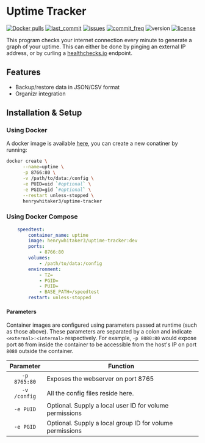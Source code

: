 # Uptime Tracker

[![Docker pulls](https://img.shields.io/docker/pulls/henrywhitaker3/uptime-tracker?style=flat-square)](https://hub.docker.com/r/henrywhitaker3/uptime-tracker) [![last_commit](https://img.shields.io/github/last-commit/henrywhitaker3/uptime-tracker?style=flat-square)](https://github.com/henrywhitaker3/uptime-tracker/commits) [![issues](https://img.shields.io/github/issues/henrywhitaker3/uptime-tracker?style=flat-square)](https://github.com/henrywhitaker3/uptime-tracker/issues) [![commit_freq](https://img.shields.io/github/commit-activity/m/henrywhitaker3/uptime-tracker?style=flat-square)](https://github.com/henrywhitaker3/uptime-tracker/commits) ![version](https://img.shields.io/badge/version-v1.0.1-success?style=flat-square) [![license](https://img.shields.io/github/license/henrywhitaker3/uptime-tracker?style=flat-square)](https://github.com/henrywhitaker3/uptime-tracker/blob/master/LICENSE)

This program checks your internet connection every minute to generate a graph of your uptime. This can either be done by pinging an external IP address, or by curling a [healthchecks.io](https://healthchecks.io/) endpoint.

## Features

- Backup/restore data in JSON/CSV format
- Organizr integration

## Installation & Setup

### Using Docker

A docker image is available [here](https://hub.docker.com/r/henrywhitaker3/uptime-tracker), you can create a new conatiner by running:

```bash
docker create \
      --name=uptime \
      -p 8766:80 \
      -v /path/to/data:/config \
      -e PUID=uid `#optional` \
      -e PGID=gid `#optional` \
      --restart unless-stopped \
      henrywhitaker3/uptime-tracker
```

### Using Docker Compose

```yml
    speedtest:
        container_name: uptime
        image: henrywhitaker3/uptime-tracker:dev
        ports:
            - 8766:80
        volumes:
            - /path/to/data:/config
        environment:
            - TZ=
            - PGID=
            - PUID=
            - BASE_PATH=/speedtest
        restart: unless-stopped
```

#### Parameters

Container images are configured using parameters passed at runtime (such as those above). These parameters are separated by a colon and indicate `<external>:<internal>` respectively. For example, `-p 8080:80` would expose port `80` from inside the container to be accessible from the host's IP on port `8080` outside the container.

|     Parameter             |   Function    |
|     :----:                |   --- |
|     `-p 8765:80`          |   Exposes the webserver on port 8765  |
|     `-v /config`          |   All the config files reside here.   |
|     `-e PUID`             |   Optional. Supply a local user ID for volume permissions   |
|     `-e PGID`             |   Optional. Supply a local group ID for volume permissions  |

